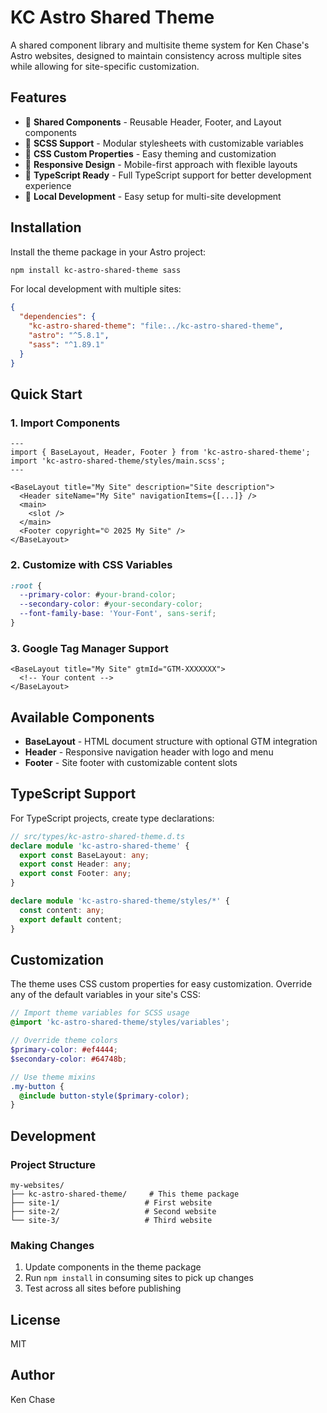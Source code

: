 # KC Astro Shared Theme

A shared component library and multisite theme system for Ken Chase's Astro websites, designed to maintain consistency across multiple sites while allowing for site-specific customization.

## Features

- 🎨 **Shared Components** - Reusable Header, Footer, and Layout components
- 💅 **SCSS Support** - Modular stylesheets with customizable variables
- 🎯 **CSS Custom Properties** - Easy theming and customization
- 📱 **Responsive Design** - Mobile-first approach with flexible layouts
- 🔧 **TypeScript Ready** - Full TypeScript support for better development experience
- 🚀 **Local Development** - Easy setup for multi-site development

## Installation

Install the theme package in your Astro project:

```bash
npm install kc-astro-shared-theme sass
```

For local development with multiple sites:

```json
{
  "dependencies": {
    "kc-astro-shared-theme": "file:../kc-astro-shared-theme",
    "astro": "^5.8.1",
    "sass": "^1.89.1"
  }
}
```

## Quick Start

### 1. Import Components

```astro
---
import { BaseLayout, Header, Footer } from 'kc-astro-shared-theme';
import 'kc-astro-shared-theme/styles/main.scss';
---

<BaseLayout title="My Site" description="Site description">
  <Header siteName="My Site" navigationItems={[...]} />
  <main>
    <slot />
  </main>
  <Footer copyright="© 2025 My Site" />
</BaseLayout>
```

### 2. Customize with CSS Variables

```css
:root {
  --primary-color: #your-brand-color;
  --secondary-color: #your-secondary-color;
  --font-family-base: 'Your-Font', sans-serif;
}
```

### 3. Google Tag Manager Support

```astro
<BaseLayout title="My Site" gtmId="GTM-XXXXXXX">
  <!-- Your content -->
</BaseLayout>
```

## Available Components

- **BaseLayout** - HTML document structure with optional GTM integration
- **Header** - Responsive navigation header with logo and menu
- **Footer** - Site footer with customizable content slots

## TypeScript Support

For TypeScript projects, create type declarations:

```typescript
// src/types/kc-astro-shared-theme.d.ts
declare module 'kc-astro-shared-theme' {
  export const BaseLayout: any;
  export const Header: any;
  export const Footer: any;
}

declare module 'kc-astro-shared-theme/styles/*' {
  const content: any;
  export default content;
}
```

## Customization

The theme uses CSS custom properties for easy customization. Override any of the default variables in your site's CSS:

```scss
// Import theme variables for SCSS usage
@import 'kc-astro-shared-theme/styles/variables';

// Override theme colors
$primary-color: #ef4444;
$secondary-color: #64748b;

// Use theme mixins
.my-button {
  @include button-style($primary-color);
}
```

## Development

### Project Structure

```
my-websites/
├── kc-astro-shared-theme/     # This theme package
├── site-1/                   # First website
├── site-2/                   # Second website
└── site-3/                   # Third website
```

### Making Changes

1. Update components in the theme package
2. Run `npm install` in consuming sites to pick up changes
3. Test across all sites before publishing

## License

MIT

## Author

Ken Chase
